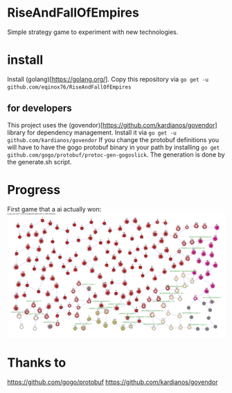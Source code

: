 # RiseAndFallOfEmpires
Simple strategy game to experiment with new technologies.

# install
Install (golang)[https://golang.org/].
Copy this repository via `go get -u github.com/eqinox76/RiseAndFallOfEmpires`
## for developers
This project uses the (govendor)[https://github.com/kardianos/govendor] library for dependency management. Install it via `go get -u github.com/kardianos/govendor` 
If you change the protobuf definitions you will have to have the gogo protobuf binary in your path by installing `go get github.com/gogo/protobuf/protoc-gen-gogoslick`. The generation is done by the generate.sh script.
# Progress
First game that a ai actually won:
![./files/examples/20170916.svg](./files/examples/20170916.svg)


# Thanks to
 https://github.com/gogo/protobuf
 https://github.com/kardianos/govendor
